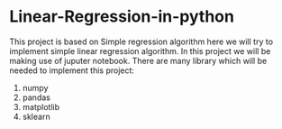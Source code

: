 # Linear-Regression-in-python
This project is based on Simple regression algorithm here we will try to implement simple linear regression algorithm.
In this project we will be making use of juputer notebook.
There are many library which will be needed to implement this project:
1) numpy
2) pandas
3) matplotlib
4) sklearn
